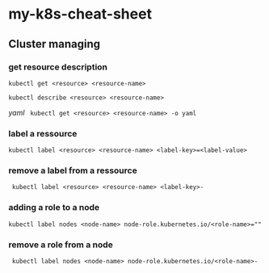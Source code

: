 # my-k8s-cheat-sheet

## Cluster managing 
### get resource description

``` kubectl get <resource> <resource-name> ```

``` kubectl describe <resource> <resource-name> ```

*yaml*
``` kubectl get <resource> <resource-name> -o yaml```

### label a ressource
``` kubectl label <resource> <resource-name> <label-key>=<label-value> ```

### remove a label from a ressource
``` kubectl label <resource> <resource-name> <label-key>-```

### adding a role to a node 
``` kubectl label nodes <node-name> node-role.kubernetes.io/<role-name>="" ```

### remove a role from a node 
``` kubectl label nodes <node-name> node-role.kubernetes.io/<role-name>-```
